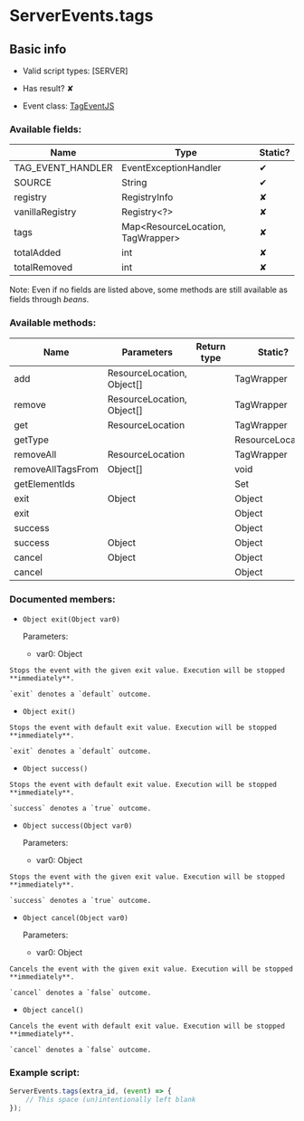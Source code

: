 # ServerEvents.tags

## Basic info

- Valid script types: [SERVER]

- Has result? ✘

- Event class: [TagEventJS](https://github.com/KubeJS-Mods/KubeJS/tree/2001/common/src/main/java/dev/latvian/mods/kubejs/server/tag/TagEventJS.java)

### Available fields:

| Name | Type | Static? |
| ---- | ---- | ------- |
| TAG_EVENT_HANDLER | EventExceptionHandler | ✔ |
| SOURCE | String | ✔ |
| registry | RegistryInfo | ✘ |
| vanillaRegistry | Registry<?> | ✘ |
| tags | Map<ResourceLocation, TagWrapper> | ✘ |
| totalAdded | int | ✘ |
| totalRemoved | int | ✘ |

Note: Even if no fields are listed above, some methods are still available as fields through *beans*.

### Available methods:

| Name | Parameters | Return type | Static? |
| ---- | ---------- | ----------- | ------- |
| add | ResourceLocation, Object[] |  | TagWrapper | ✘ |
| remove | ResourceLocation, Object[] |  | TagWrapper | ✘ |
| get | ResourceLocation |  | TagWrapper | ✘ |
| getType |  |  | ResourceLocation | ✘ |
| removeAll | ResourceLocation |  | TagWrapper | ✘ |
| removeAllTagsFrom | Object[] |  | void | ✘ |
| getElementIds |  |  | Set<ResourceLocation> | ✘ |
| exit | Object |  | Object | ✘ |
| exit |  |  | Object | ✘ |
| success |  |  | Object | ✘ |
| success | Object |  | Object | ✘ |
| cancel | Object |  | Object | ✘ |
| cancel |  |  | Object | ✘ |


### Documented members:

- `Object exit(Object var0)`

  Parameters:
  - var0: Object

```
Stops the event with the given exit value. Execution will be stopped **immediately**.

`exit` denotes a `default` outcome.
```

- `Object exit()`
```
Stops the event with default exit value. Execution will be stopped **immediately**.

`exit` denotes a `default` outcome.
```

- `Object success()`
```
Stops the event with default exit value. Execution will be stopped **immediately**.

`success` denotes a `true` outcome.
```

- `Object success(Object var0)`

  Parameters:
  - var0: Object

```
Stops the event with the given exit value. Execution will be stopped **immediately**.

`success` denotes a `true` outcome.
```

- `Object cancel(Object var0)`

  Parameters:
  - var0: Object

```
Cancels the event with the given exit value. Execution will be stopped **immediately**.

`cancel` denotes a `false` outcome.
```

- `Object cancel()`
```
Cancels the event with default exit value. Execution will be stopped **immediately**.

`cancel` denotes a `false` outcome.
```



### Example script:

```js
ServerEvents.tags(extra_id, (event) => {
	// This space (un)intentionally left blank
});
```

